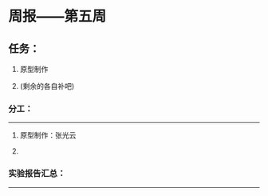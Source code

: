 # 周报——第五周

## 任务：

1. 原型制作

2. (剩余的各自补吧)

   

    

### 分工：

------

1. 原型制作：张光云

2. 

    


### 实验报告汇总：

------



